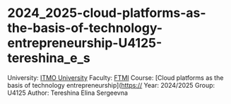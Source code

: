# 2024_2025-cloud-platforms-as-the-basis-of-technology-entrepreneurship-U4125-tereshina_e_s
University: [ITMO University]([https://itmo.ru/ru/)
Faculty: [FTMI](https://itmo.ru/ru/viewfaculty/87/fakultet_tehnologicheskogo_menedzhmenta_i_innovaciy.htm)
Course: [Cloud platforms as the basis of technology entrepreneurship]([https://](https://itmo-ict-faculty.github.io/cloud-platforms-as-the-basis-of-technology-entrepreneurship/)
Year: 2024/2025
Group: U4125
Author: Tereshina Elina Sergeevna
